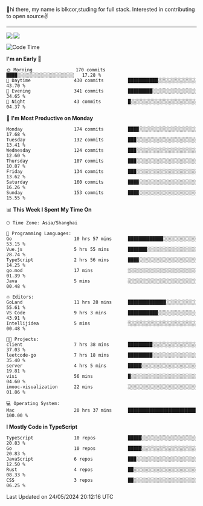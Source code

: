 👋hi there, my name is blkcor,studing for full stack.
Interested in contributing to open source✌️

<hr/>

![](https://github-readme-stats.vercel.app/api?username=blkcor)
<a href="https://github.com/blkcor/github-readme-stats">
    <img align="left" src="https://github-readme-stats.vercel.app/api/top-langs/?username=blkcor&hide=jupyter%20notebook,shaderlab,tex,c%23&langs_count=9" />
</a>


<!--START_SECTION:waka-->
![Code Time](http://img.shields.io/badge/Code%20Time-1%2C070%20hrs%205%20mins-blue)

**I'm an Early 🐤** 

```text
🌞 Morning                170 commits         ████░░░░░░░░░░░░░░░░░░░░░   17.28 % 
🌆 Daytime                430 commits         ███████████░░░░░░░░░░░░░░   43.70 % 
🌃 Evening                341 commits         █████████░░░░░░░░░░░░░░░░   34.65 % 
🌙 Night                  43 commits          █░░░░░░░░░░░░░░░░░░░░░░░░   04.37 % 
```
📅 **I'm Most Productive on Monday** 

```text
Monday                   174 commits         ████░░░░░░░░░░░░░░░░░░░░░   17.68 % 
Tuesday                  132 commits         ███░░░░░░░░░░░░░░░░░░░░░░   13.41 % 
Wednesday                124 commits         ███░░░░░░░░░░░░░░░░░░░░░░   12.60 % 
Thursday                 107 commits         ███░░░░░░░░░░░░░░░░░░░░░░   10.87 % 
Friday                   134 commits         ███░░░░░░░░░░░░░░░░░░░░░░   13.62 % 
Saturday                 160 commits         ████░░░░░░░░░░░░░░░░░░░░░   16.26 % 
Sunday                   153 commits         ████░░░░░░░░░░░░░░░░░░░░░   15.55 % 
```


📊 **This Week I Spent My Time On** 

```text
🕑︎ Time Zone: Asia/Shanghai

💬 Programming Languages: 
Go                       10 hrs 57 mins      █████████████░░░░░░░░░░░░   53.15 % 
Vue.js                   5 hrs 55 mins       ███████░░░░░░░░░░░░░░░░░░   28.74 % 
TypeScript               2 hrs 56 mins       ████░░░░░░░░░░░░░░░░░░░░░   14.25 % 
go.mod                   17 mins             ░░░░░░░░░░░░░░░░░░░░░░░░░   01.39 % 
Java                     5 mins              ░░░░░░░░░░░░░░░░░░░░░░░░░   00.48 % 

🔥 Editors: 
GoLand                   11 hrs 28 mins      ██████████████░░░░░░░░░░░   55.61 % 
VS Code                  9 hrs 3 mins        ███████████░░░░░░░░░░░░░░   43.91 % 
Intellijidea             5 mins              ░░░░░░░░░░░░░░░░░░░░░░░░░   00.48 % 

🐱‍💻 Projects: 
client                   7 hrs 38 mins       █████████░░░░░░░░░░░░░░░░   37.03 % 
leetcode-go              7 hrs 18 mins       █████████░░░░░░░░░░░░░░░░   35.40 % 
server                   4 hrs 5 mins        █████░░░░░░░░░░░░░░░░░░░░   19.81 % 
visi                     56 mins             █░░░░░░░░░░░░░░░░░░░░░░░░   04.60 % 
imooc-visualization      22 mins             ░░░░░░░░░░░░░░░░░░░░░░░░░   01.86 % 

💻 Operating System: 
Mac                      20 hrs 37 mins      █████████████████████████   100.00 % 
```

**I Mostly Code in TypeScript** 

```text
TypeScript               10 repos            █████░░░░░░░░░░░░░░░░░░░░   20.83 % 
Go                       10 repos            █████░░░░░░░░░░░░░░░░░░░░   20.83 % 
JavaScript               6 repos             ███░░░░░░░░░░░░░░░░░░░░░░   12.50 % 
Rust                     4 repos             ██░░░░░░░░░░░░░░░░░░░░░░░   08.33 % 
CSS                      3 repos             ██░░░░░░░░░░░░░░░░░░░░░░░   06.25 % 
```




 Last Updated on 24/05/2024 20:12:16 UTC
<!--END_SECTION:waka-->


